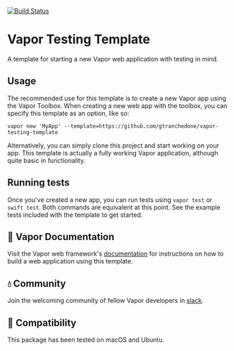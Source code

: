 [![Build Status](https://travis-ci.org/gtranchedone/vapor-testing-template.svg?branch=master)](https://travis-ci.org/gtranchedone/vapor-testing-template)

# Vapor Testing Template

A template for starting a new Vapor web application with testing in mind.

## Usage

The recommended use for this template is to create a new Vapor app using the Vapor Toolbox. When creating a new web app with the toolbox, you can specify this template as an option, like so:

```
vapor new 'MyApp' --template=https://github.com/gtranchedone/vapor-testing-template
```

Alternatively, you can simply clone this project and start working on your app. This template is actually a fully working Vapor application, although quite basic in functionality.

## Running tests

Once you've created a new app, you can run tests using `vapor test` or `swift test`. Both commands are equivalent at this point. See the example tests included with the template to get started.

## 📖 Vapor Documentation

Visit the Vapor web framework's [documentation](http://docs.vapor.codes) for instructions on how to build a web application using this template.

## 💧 Community

Join the welcoming community of fellow Vapor developers in [slack](http://vapor.team).

## 🔧 Compatibility

This package has been tested on macOS and Ubuntu.
